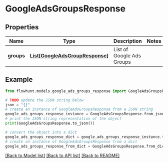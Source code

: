 # GoogleAdsGroupsResponse


## Properties

Name | Type | Description | Notes
------------ | ------------- | ------------- | -------------
**groups** | [**List[GoogleAdsGroupResponse]**](GoogleAdsGroupResponse.md) | List of Google Ads Groups | 

## Example

```python
from flowhunt.models.google_ads_groups_response import GoogleAdsGroupsResponse

# TODO update the JSON string below
json = "{}"
# create an instance of GoogleAdsGroupsResponse from a JSON string
google_ads_groups_response_instance = GoogleAdsGroupsResponse.from_json(json)
# print the JSON string representation of the object
print(GoogleAdsGroupsResponse.to_json())

# convert the object into a dict
google_ads_groups_response_dict = google_ads_groups_response_instance.to_dict()
# create an instance of GoogleAdsGroupsResponse from a dict
google_ads_groups_response_from_dict = GoogleAdsGroupsResponse.from_dict(google_ads_groups_response_dict)
```
[[Back to Model list]](../README.md#documentation-for-models) [[Back to API list]](../README.md#documentation-for-api-endpoints) [[Back to README]](../README.md)


